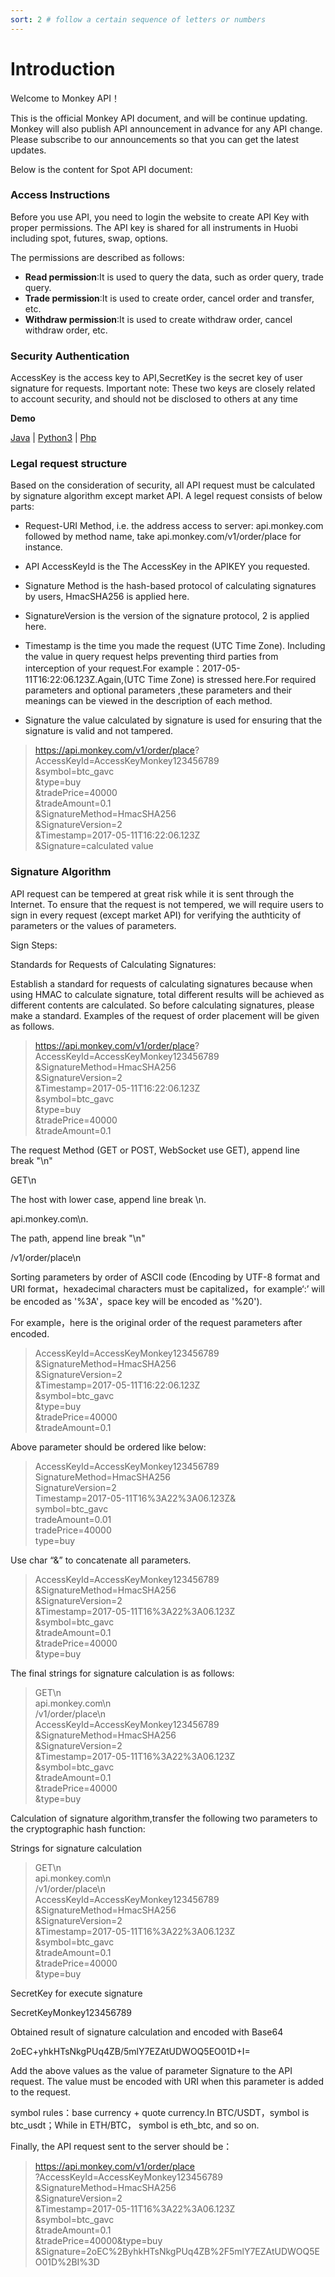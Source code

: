 ```yaml
---
sort: 2 # follow a certain sequence of letters or numbers
---
```

# Introduction

Welcome to Monkey API！

This is the official Monkey API document, and will be continue updating. Monkey will also publish API announcement in advance for any API change. Please subscribe to our announcements so that you can get the latest updates.

Below is the content for Spot API document:

### Access Instructions

Before you use API, you need to login the website to create API Key with proper permissions. The API key is shared for all instruments in Huobi including spot, futures, swap, options.  

The permissions are described as follows:
* **Read permission**:It is used to query the data, such as order query, trade query.
* **Trade permission**:It is used to create order, cancel order and transfer, etc.
* **Withdraw permission**:It is used to create withdraw order, cancel withdraw order, etc.

### Security Authentication

AccessKey is the access key to API,SecretKey is the secret key of user signature for requests. Important note: These two keys are closely related to account security, and should not be disclosed to others at any time  

<b>Demo</b>

 [Java](https://github.com/newbittrade/openapi//tree/main/blob/ApiDemo.java)  | [Python3](https://github.com/newbittrade/openapi//tree/main/blob/ApiDemo.py) |  [Php](https://github.com/newbittrade/openapi//tree/main/blob/Demo.php)


### Legal request structure

Based on the consideration of security, all API request must be calculated by signature algorithm except market API. A legel request consists of below parts:  


- Request-URI Method, i.e. the address access to server: api.monkey.com followed by method name, take api.monkey.com/v1/order/place for instance. 

- API AccessKeyId is the The AccessKey in the APIKEY you requested.

- Signature Method is the hash-based protocol of calculating signatures by users, HmacSHA256 is applied here.
  
- SignatureVersion is the version of the signature protocol, 2 is applied here.

- Timestamp is the time you made the request (UTC Time Zone). Including the value in query request helps preventing third parties from interception of your request.For example：2017-05-11T16:22:06.123Z.Again,(UTC Time Zone) is stressed here.For required parameters and optional parameters ,these parameters and their meanings can be viewed in the description of each method.

- Signature the value calculated by signature is used for ensuring that the signature is valid and not tampered.  


> https://api.monkey.com/v1/order/place?  
AccessKeyId=AccessKeyMonkey123456789  
&symbol=btc_gavc  
&type=buy  
&tradePrice=40000  
&tradeAmount=0.1  
&SignatureMethod=HmacSHA256  
&SignatureVersion=2  
&Timestamp=2017-05-11T16:22:06.123Z  
&Signature=calculated value  



### Signature Algorithm
API request can be tempered at great risk while it is sent through the Internet. To ensure that the request is not tempered, we will require users to sign in every request (except market API) for verifying the authticity of parameters or the values of parameters.  


Sign Steps:  

Standards for Requests of Calculating Signatures:  

Establish a standard for requests of calculating signatures because when using HMAC to calculate signature, total different results will be achieved as different contents are calculated. So before calculating signatures, please make a standard. Examples of the request of order placement will be given as follows.

>https://api.monkey.com/v1/order/place?  
AccessKeyId=AccessKeyMonkey123456789  
&SignatureMethod=HmacSHA256  
&SignatureVersion=2  
&Timestamp=2017-05-11T16:22:06.123Z  
&symbol=btc_gavc  
&type=buy  
&tradePrice=40000  
&tradeAmount=0.1  

The request Method (GET or POST, WebSocket use GET), append line break "\n"  

GET\n

The host with lower case, append line break \n.

api.monkey.com\n.

The path, append line break "\n"

/v1/order/place\n

Sorting parameters by order of ASCII code (Encoding by UTF-8 format and URI format，hexadecimal characters must be capitalized，for example‘:’ will be encoded as '%3A'，space key will be encoded as '%20').  

For example，here is the original order of the request parameters after encoded.


>AccessKeyId=AccessKeyMonkey123456789  
&SignatureMethod=HmacSHA256  
&SignatureVersion=2  
&Timestamp=2017-05-11T16:22:06.123Z  
&symbol=btc_gavc  
&type=buy  
&tradePrice=40000  
&tradeAmount=0.1  

Above parameter should be ordered like below:

>AccessKeyId=AccessKeyMonkey123456789  
SignatureMethod=HmacSHA256  
SignatureVersion=2  
Timestamp=2017-05-11T16%3A22%3A06.123Z&  
symbol=btc_gavc  
tradeAmount=0.01  
tradePrice=40000  
type=buy  

Use char “&” to concatenate all parameters.

>AccessKeyId=AccessKeyMonkey123456789  
&SignatureMethod=HmacSHA256  
&SignatureVersion=2  
&Timestamp=2017-05-11T16%3A22%3A06.123Z  
&symbol=btc_gavc  
&tradeAmount=0.1  
&tradePrice=40000  
&type=buy

The final strings for signature calculation is as follows:


>GET\n  
api.monkey.com\n  
/v1/order/place\n  
AccessKeyId=AccessKeyMonkey123456789  
&SignatureMethod=HmacSHA256  
&SignatureVersion=2  
&Timestamp=2017-05-11T16%3A22%3A06.123Z  
&symbol=btc_gavc  
&tradeAmount=0.1  
&tradePrice=40000  
&type=buy  


Calculation of signature algorithm,transfer the following two parameters to the cryptographic hash function:  

Strings for signature calculation  

>GET\n  
api.monkey.com\n  
/v1/order/place\n  
AccessKeyId=AccessKeyMonkey123456789  
&SignatureMethod=HmacSHA256  
&SignatureVersion=2  
&Timestamp=2017-05-11T16%3A22%3A06.123Z  
&symbol=btc_gavc  
&tradeAmount=0.1  
&tradePrice=40000  
&type=buy  

SecretKey for execute signature

SecretKeyMonkey123456789

Obtained result of signature calculation and encoded with Base64

2oEC+yhkHTsNkgPUq4ZB/5mlY7EZAtUDWOQ5EO01D+I=

Add the above values as the value of parameter Signature to the API request. The value must be encoded with URI when this parameter is added to the request.  


symbol rules：base currency + quote currency.In BTC/USDT，symbol is btc_usdt；While in ETH/BTC， symbol is eth_btc, and so on.  

Finally, the API request sent to the server should be：

>https://api.monkey.com/v1/order/place  
?AccessKeyId=AccessKeyMonkey123456789  
&SignatureMethod=HmacSHA256  
&SignatureVersion=2  
&Timestamp=2017-05-11T16%3A22%3A06.123Z  
&symbol=btc_gavc  
&tradeAmount=0.1  
&tradePrice=40000&type=buy  
&Signature=2oEC%2ByhkHTsNkgPUq4ZB%2F5mlY7EZAtUDWOQ5EO01D%2BI%3D  
